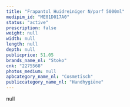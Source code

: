 ```yaml
---
title: "Frapantol Huidreiniger N/parf 5000ml"
medipim_id: "ME01D017A0"
status: "active"
prescription: false
weight: null
width: null
length: null
depth: null
publicprice: 51.05
brands_name_nl: "Stoko"
cnk: "2275568"
photos_medium: null
apbcategory_name_nl: "Cosmetisch"
publiccategory_name_nl: "Handhygiëne"
---
```

null
